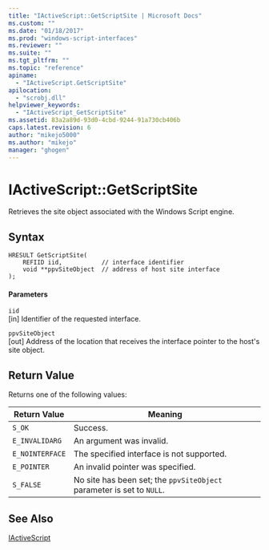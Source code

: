 ```yaml
---
title: "IActiveScript::GetScriptSite | Microsoft Docs"
ms.custom: ""
ms.date: "01/18/2017"
ms.prod: "windows-script-interfaces"
ms.reviewer: ""
ms.suite: ""
ms.tgt_pltfrm: ""
ms.topic: "reference"
apiname: 
  - "IActiveScript.GetScriptSite"
apilocation: 
  - "scrobj.dll"
helpviewer_keywords: 
  - "IActiveScript_GetScriptSite"
ms.assetid: 83a2a89d-93d0-4cbd-9244-91a730cb406b
caps.latest.revision: 6
author: "mikejo5000"
ms.author: "mikejo"
manager: "ghogen"
---
```

# IActiveScript::GetScriptSite
Retrieves the site object associated with the Windows Script engine.  
  
## Syntax  
  
```  
HRESULT GetScriptSite(  
    REFIID iid,           // interface identifier  
    void **ppvSiteObject  // address of host site interface  
);  
```  
  
#### Parameters  
 `iid`  
 [in] Identifier of the requested interface.  
  
 `ppvSiteObject`  
 [out] Address of the location that receives the interface pointer to the host's site object.  
  
## Return Value  
 Returns one of the following values:  
  
|Return Value|Meaning|  
|------------------|-------------|  
|`S_OK`|Success.|  
|`E_INVALIDARG`|An argument was invalid.|  
|`E_NOINTERFACE`|The specified interface is not supported.|  
|`E_POINTER`|An invalid pointer was specified.|  
|`S_FALSE`|No site has been set; the `ppvSiteObject` parameter is set to `NULL`.|  
  
## See Also  
 [IActiveScript](../../winscript/reference/iactivescript.md)